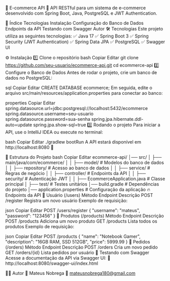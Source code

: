 🛒 E-commerce API
🚀 API RESTful para um sistema de e-commerce desenvolvido com Spring Boot, Java, PostgreSQL e JWT Authentication.

📌 Índice
Tecnologias
Instalação
Configuração do Banco de Dados
Endpoints da API
Testando com Swagger
Autor
🛠 Tecnologias
Este projeto utiliza as seguintes tecnologias:
✅ Java 17
✅ Spring Boot 3
✅ Spring Security (JWT Authentication)
✅ Spring Data JPA
✅ PostgreSQL
✅ Swagger UI

⚙️ Instalação
1️⃣ Clone o repositório
bash
Copiar
Editar
git clone https://github.com/seu-usuario/ecommerce-api.git
cd ecommerce-api
2️⃣ Configure o Banco de Dados
Antes de rodar o projeto, crie um banco de dados no PostgreSQL:

sql
Copiar
Editar
CREATE DATABASE ecommerce;
Em seguida, edite o arquivo src/main/resources/application.properties para conectar ao banco:

properties
Copiar
Editar
spring.datasource.url=jdbc:postgresql://localhost:5432/ecommerce
spring.datasource.username=seu-usuario
spring.datasource.password=sua-senha
spring.jpa.hibernate.ddl-auto=update
spring.jpa.show-sql=true
3️⃣ Rodando o projeto
Para iniciar a API, use o IntelliJ IDEA ou execute no terminal:

bash
Copiar
Editar
./gradlew bootRun
A API estará disponível em http://localhost:8080 🚀

📂 Estrutura do Projeto
bash
Copiar
Editar
ecommerce-api/
│── src/
│   ├── main/java/com/ecommerce/
│   │   ├── model/         # Modelos do banco de dados
│   │   ├── repository/    # Acesso ao banco de dados
│   │   ├── service/       # Regras de negócio
│   │   ├── controller/    # Endpoints da API
│   │   ├── security/      # Autenticação JWT
│   │   ├── EcommerceApplication.java  # Classe principal
│   ├── test/              # Testes unitários
│── build.gradle           # Dependências do projeto
│── application.properties # Configuração da aplicação
🔥 Endpoints da API
📌 Usuário (/users)
Método	Endpoint	Descrição
POST	/register	Registra um novo usuário
Exemplo de requisição:

json
Copiar
Editar
POST /users/register
{
  "username": "mateus",
  "password": "123456"
}
📌 Produtos (/products)
Método	Endpoint	Descrição
POST	/products	Adiciona um novo produto
GET	/products	Lista todos os produtos
Exemplo de requisição:

json
Copiar
Editar
POST /products
{
  "name": "Notebook Gamer",
  "description": "16GB RAM, SSD 512GB",
  "price": 5999.99
}
📌 Pedidos (/orders)
Método	Endpoint	Descrição
POST	/orders	Cria um novo pedido
GET	/orders/{id}	Lista pedidos por usuário
📖 Testando com Swagger
Acesse a documentação da API via Swagger UI:
🔗 http://localhost:8080/swagger-ui/index.html

👨‍💻 Autor
👤 Mateus Nobrega
📧 mateusnobrega180@gmail.com
